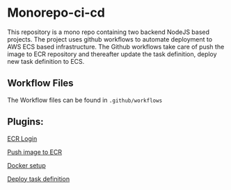 # Monorepo-ci-cd
This repository is a mono repo containing two backend NodeJS based projects. The project uses github workflows to automate deployment to AWS ECS based infrastructure. 
The Github workflows take care of push the image to ECR repository and thereafter update the task definition, deploy new task definition to ECS. 

## Workflow Files
The Workflow files can be found in `.github/workflows` 

## Plugins: 
[ECR Login](https://github.com/aws-actions/amazon-ecr-login)

[Push image to ECR](https://github.com/marketplace/actions/push-to-amazon-ecr)

[Docker setup](https://github.com/docker/setup-buildx-action)

[Deploy task definition](https://github.com/aws-actions/amazon-ecs-deploy-task-definition)

